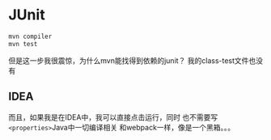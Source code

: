 # JUnit

``` bash
mvn compiler
mvn test
```
但是这一步我很震惊，为什么mvn能找得到依赖的junit？
我的class-test文件也没有

## IDEA
而且，如果我是在IDEA中，我可以直接点击运行，同时
也不需要写`<properties>`Java中一切编译相关
和webpack一样，像是一个黑箱。。。

